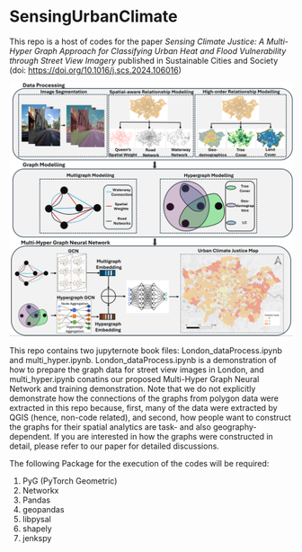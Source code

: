 # SensingUrbanClimate

This repo is a host of codes for the paper *Sensing Climate Justice: A Multi-Hyper Graph Approach for Classifying Urban Heat and Flood Vulnerability through Street View Imagery* published in Sustainable Cities and Society (doi: https://doi.org/10.1016/j.scs.2024.106016)

<img src="https://github.com/PengyuanLiu1993/SensingUrbanClimate/blob/main/ucj_github.png/">

This repo contains two jupyternote book files: London_dataProcess.ipynb and multi_hyper.ipynb. London_dataProcess.ipynb is a demonstration of how to prepare the graph data for street view images in London, and multi_hyper.ipynb conatins our proposed Multi-Hyper Graph Neural Network and training demonstration. Note that we do not explicitly demonstrate how the connections of the graphs from polygon data were extracted in this repo because, first, many of the data were extracted by QGIS (hence, non-code related), and second, how people want to construct the graphs for their spatial analytics are task- and also geography-dependent. If you are interested in how the graphs were constructed in detail, please refer to our paper for detailed discussions. 

The following Package for the execution of the codes will be required:

1. PyG (PyTorch Geometric)
2. Networkx
3. Pandas
4. geopandas
5. libpysal
6. shapely
7. jenkspy
